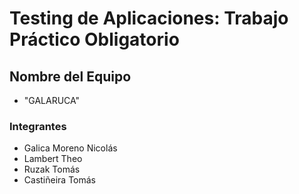 # Testing de Aplicaciones: Trabajo Práctico Obligatorio

## Nombre del Equipo
- "GALARUCA"

### Integrantes
- Galica Moreno Nicolás
- Lambert Theo
- Ruzak Tomás
- Castiñeira Tomás

